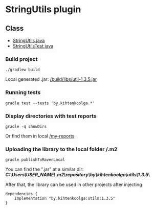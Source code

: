# StringUtils plugin
## Class
- [StringUtils.java](/util/src/main/java/by/kihtenkoolga/StringUtils.java)
- [StringUtilsTest.java](/util/src/test/java/by/kihtenkoolga/StringUtilsTest.java)

### Build project
```
./gradlew build
```
Local generated .jar: [/build/libs/util-1.3.5.jar](/build/libs/)
### Running tests
```
gradle test --tests 'by.kihtenkoolga.*'
```
### Display directories with test reports
```
gradle -q showDirs
```
Or find them in local [/my-reports](/my-reports)
### Uploading the library to the local folder /.m2
```
gradle publishToMavenLocal
```
You can find the ".jar" at a similar dir:
___C:\Users\USER_NAME\\.m2\repository\by\kihtenkoolga\utils\1.3.5___\

After that, the library can be used in other projects after injecting 
```
dependencies {
    implementation "by.kihtenkoolga:utils:1.3.5"
}
```
